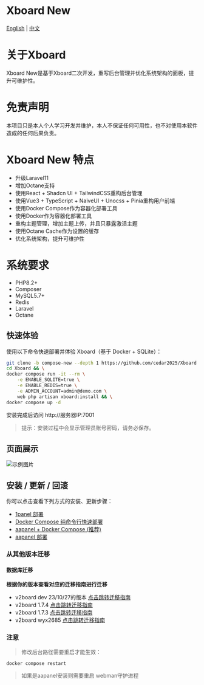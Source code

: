 # Xboard New

[English](README.md) | [中文](README_CN.md)

# 关于Xboard
Xboard New是基于Xboard二次开发，重写后台管理并优化系统架构的面板，提升可维护性。

# 免责声明
本项目只是本人个人学习开发并维护，本人不保证任何可用性，也不对使用本软件造成的任何后果负责。

# Xboard New 特点 
- 升级Laravel11
- 增加Octane支持
- 使用React + Shadcn UI + TailwindCSS重构后台管理
- 使用Vue3 + TypeScript + NaiveUI + Unocss + Pinia重构用户前端
- 使用Docker Compose作为容器化部署工具
- 使用Docker作为容器化部署工具
- 重构主题管理，增加主题上传，并且只暴露激活主题
- 使用Octane Cache作为设置的缓存
- 优化系统架构，提升可维护性

# 系统要求
- PHP8.2+
- Composer
- MySQL5.7+
- Redis
- Laravel
- Octane

## 快速体验
使用以下命令快速部署并体验 Xboard（基于 Docker + SQLite）：

```bash
git clone -b compose-new --depth 1 https://github.com/cedar2025/Xboard && \
cd Xboard && \
docker compose run -it --rm \
    -e ENABLE_SQLITE=true \
    -e ENABLE_REDIS=true \
    -e ADMIN_ACCOUNT=admin@demo.com \
    web php artisan xboard:install && \
docker compose up -d
```
安装完成后访问 http://服务器IP:7001

> 提示：安装过程中会显示管理员账号密码，请务必保存。

## 页面展示
![示例图片](./docs/images/dashboard.png)

## 安装 / 更新 / 回滚
你可以点击查看下列方式的安装、更新步骤：
- [1panel 部署](./docs/1panel安装指南.md)
- [Docker Compose 纯命令行快速部署](./docs/docker-compose安装指南.md)
- [aapanel + Docker Compose (推荐)](./docs/aapanel+docker安装指南.md)
- [aapanel 部署](./docs/aapanel安装指南.md)

### 从其他版本迁移
#### 数据库迁移
**根据你的版本查看对应的迁移指南进行迁移**
- v2board dev 23/10/27的版本 [点击跳转迁移指南](./docs/v2b_dev迁移指南.md)
- v2board 1.7.4 [点击跳转迁移指南](./docs/v2b_1.7.4迁移指南.md)
- v2board 1.7.3 [点击跳转迁移指南](./docs/v2b_1.7.3迁移指南.md)
- v2board wyx2685 [点击跳转迁移指南](./docs/v2b_wyx2685迁移指南.md)

### 注意
> 修改后台路径需要重启才能生效：
```bash
docker compose restart
```
> 如果是aapanel安装则需要重启 webman守护进程 